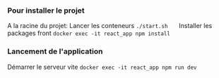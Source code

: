 ### Pour installer le projet

A la racine du projet: 
Lancer les conteneurs
`./start.sh  
`
Installer les packages front 
`docker exec -it react_app npm install
`
### Lancement de l'application

Démarrer le serveur vite
`docker exec -it react_app npm run dev
`


